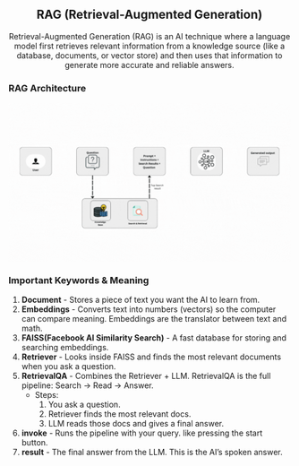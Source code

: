 <h2 align="center">RAG (Retrieval-Augmented Generation) </h2>
<p align="center">Retrieval-Augmented Generation (RAG) is an AI technique where a language model first retrieves relevant information from a knowledge source (like a database, documents, or vector store) and then uses that information to generate more accurate and reliable answers.</p>
<h3>RAG Architecture</h3>
<img align="center" src="image.gif" alt="Image" width="900"/>


### Important Keywords & Meaning
1. **Document** - Stores a piece of text you want the AI to learn from.
2. **Embeddings** - Converts text into numbers (vectors) so the computer can compare meaning. Embeddings are the translator between text and math.
3. **FAISS(Facebook AI Similarity Search)** - A fast database for storing and searching embeddings.
4. **Retriever** - Looks inside FAISS and finds the most relevant documents when you ask a question.
5. **RetrievalQA** - Combines the Retriever + LLM. RetrievalQA is the full pipeline: Search → Read → Answer.
   - Steps:
       1. You ask a question.
       2. Retriever finds the most relevant docs.
       3. LLM reads those docs and gives a final answer.
6. **invoke** - Runs the pipeline with your query. like pressing the start button.
7. **result** - The final answer from the LLM. This is the AI’s spoken answer.
